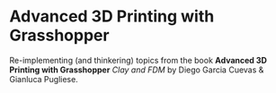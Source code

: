 # Advanced 3D Printing with Grasshopper

Re-implementing (and thinkering) topics from the book **Advanced 3D Printing with Grasshopper** *Clay and FDM* by Diego Garcia Cuevas & Gianluca Pugliese.
